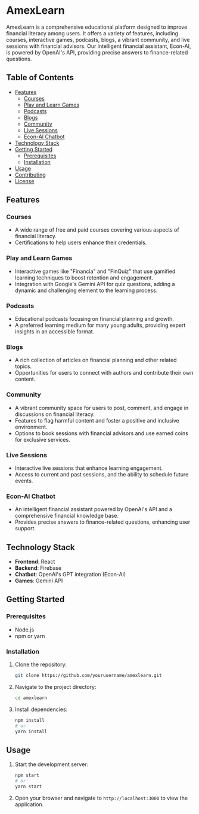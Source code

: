 # AmexLearn

AmexLearn is a comprehensive educational platform designed to improve financial literacy among users. It offers a variety of features, including courses, interactive games, podcasts, blogs, a vibrant community, and live sessions with financial advisors. Our intelligent financial assistant, Econ-AI, is powered by OpenAI's API, providing precise answers to finance-related questions.

## Table of Contents

- [Features](#features)
  - [Courses](#courses)
  - [Play and Learn Games](#play-and-learn-games)
  - [Podcasts](#podcasts)
  - [Blogs](#blogs)
  - [Community](#community)
  - [Live Sessions](#live-sessions)
  - [Econ-AI Chatbot](#econ-ai-chatbot)
- [Technology Stack](#technology-stack)
- [Getting Started](#getting-started)
  - [Prerequisites](#prerequisites)
  - [Installation](#installation)
- [Usage](#usage)
- [Contributing](#contributing)
- [License](#license)

## Features

### Courses
- A wide range of free and paid courses covering various aspects of financial literacy.
- Certifications to help users enhance their credentials.

### Play and Learn Games
- Interactive games like "Financia" and "FinQuiz" that use gamified learning techniques to boost retention and engagement.
- Integration with Google's Gemini API for quiz questions, adding a dynamic and challenging element to the learning process.

### Podcasts
- Educational podcasts focusing on financial planning and growth.
- A preferred learning medium for many young adults, providing expert insights in an accessible format.

### Blogs
- A rich collection of articles on financial planning and other related topics.
- Opportunities for users to connect with authors and contribute their own content.

### Community
- A vibrant community space for users to post, comment, and engage in discussions on financial literacy.
- Features to flag harmful content and foster a positive and inclusive environment.
- Options to book sessions with financial advisors and use earned coins for exclusive services.

### Live Sessions
- Interactive live sessions that enhance learning engagement.
- Access to current and past sessions, and the ability to schedule future events.

### Econ-AI Chatbot
- An intelligent financial assistant powered by OpenAI's API and a comprehensive financial knowledge base.
- Provides precise answers to finance-related questions, enhancing user support.

## Technology Stack
- **Frontend**: React
- **Backend**: Firebase
- **Chatbot**: OpenAI's GPT integration (Econ-AI)
- **Games**: Gemini API

## Getting Started

### Prerequisites
- Node.js
- npm or yarn

### Installation
1. Clone the repository:
    ```bash
    git clone https://github.com/yourusername/amexlearn.git
    ```
2. Navigate to the project directory:
    ```bash
    cd amexlearn
    ```
3. Install dependencies:
    ```bash
    npm install
    # or
    yarn install
    ```

## Usage
1. Start the development server:
    ```bash
    npm start
    # or
    yarn start
    ```
2. Open your browser and navigate to `http://localhost:3000` to view the application.




